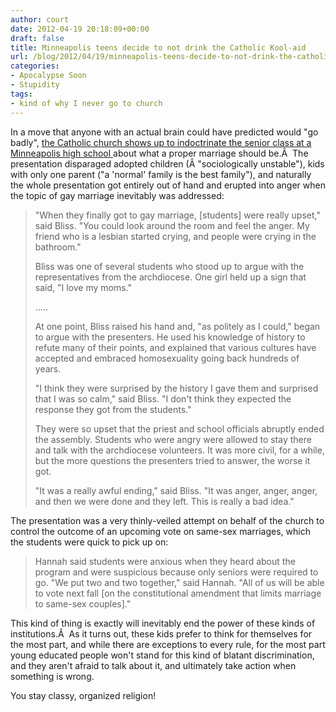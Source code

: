 ```yaml
---
author: court
date: 2012-04-19 20:18:09+00:00
draft: false
title: Minneapolis teens decide to not drink the Catholic Kool-aid
url: /blog/2012/04/19/minneapolis-teens-decide-to-not-drink-the-catholic-kool-aid/
categories:
- Apocalypse Soon
- Stupidity
tags:
- kind of why I never go to church
---
```


In a move that anyone with an actual brain could have predicted would "go badly", [the Catholic church shows up to indoctrinate the senior class at a Minneapolis high school ](http://www.startribune.com/local/146031865.html)about what a proper marriage should be.Â  The presentation disparaged adopted children (Â "sociologically unstable"), kids with only one parent ("a 'normal' family is the best family"), and naturally the whole presentation got entirely out of hand and erupted into anger when the topic of gay marriage inevitably was addressed:


<blockquote>"When they finally got to gay marriage, [students] were really upset," said Bliss. "You could look around the room and feel the anger. My friend who is a lesbian started crying, and people were crying in the bathroom."

Bliss was one of several students who stood up to argue with the representatives from the archdiocese. One girl held up a sign that said, "I love my moms."

.....

At one point, Bliss raised his hand and, "as politely as I could," began to argue with the presenters. He used his knowledge of history to refute many of their points, and explained that various cultures have accepted and embraced homosexuality going back hundreds of years.

"I think they were surprised by the history I gave them and surprised that I was so calm," said Bliss. "I don't think they expected the response they got from the students."

They were so upset that the priest and school officials abruptly ended the assembly. Students who were angry were allowed to stay there and talk with the archdiocese volunteers. It was more civil, for a while, but the more questions the presenters tried to answer, the worse it got.

"It was a really awful ending," said Bliss. "It was anger, anger, anger, and then we were done and they left. This is really a bad idea."</blockquote>


The presentation was a very thinly-veiled attempt on behalf of the church to control the outcome of an upcoming vote on same-sex marriages, which the students were quick to pick up on:


<blockquote>Hannah said students were anxious when they heard about the program and were suspicious because only seniors were required to go. "We put two and two together," said Hannah. "All of us will be able to vote next fall [on the constitutional amendment that limits marriage to same-sex couples]."</blockquote>


This kind of thing is exactly will inevitably end the power of these kinds of institutions.Â  As it turns out, these kids prefer to think for themselves for the most part, and while there are exceptions to every rule, for the most part young educated people won't stand for this kind of blatant discrimination, and they aren't afraid to talk about it, and ultimately take action when something is wrong.

You stay classy, organized religion!


